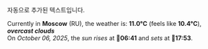 
자동으로 추가된 텍스트입니다.

<!--START_SECTION:weather:moscow-->
Currently in **Moscow** (RU), the weather is: **11.0°C** (feels like **10.4°C**), ***overcast clouds***<br/>
On *October 06, 2025*, the *sun rises* at 🌅**06:41** and *sets* at 🌇**17:53**.
<!--END_SECTION:weather-->
